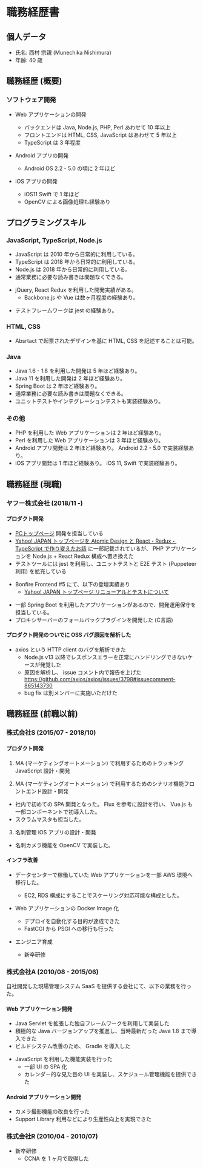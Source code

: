 # 職務経歴書

## 個人データ

- 氏名: 西村 宗親 (Munechika Nishimura)
- 年齢: 40 歳

## 職務経歴 (概要)

### ソフトウェア開発

+ Web アプリケーションの開発
  - バックエンドは Java, Node.js, PHP, Perl あわせて 10 年以上
  - フロントエンドは HTML, CSS, JavaScript はあわせて 5 年以上
  - TypeScript は 3 年程度

+ Android アプリの開発
  - Android OS 2.2 - 5.0 の頃に 2 年ほど

+ iOS アプリの開発
  - iOS11 Swift で 1 年ほど
  - OpenCV による画像処理も経験あり

## プログラミングスキル

### JavaScript, TypeScript, Node.js

- JavaScript は 2010 年から日常的に利用している。
- TypeScript は 2018 年から日常的に利用している。
- Node.js は 2018 年から日常的に利用している。
- 通常業務に必要な読み書きは問題なくできる。
+ jQuery, React Redux を利用した開発実績がある。
  - Backbone.js や Vue は数ヶ月程度の経験あり。
- テストフレームワークは jest の経験あり。

### HTML, CSS

- Absrtact で起票されたデザインを基に HTML, CSS を記述することは可能。 

### Java

- Java 1.6 - 1.8 を利用した開発は 5 年ほど経験あり。
- Java 11 を利用した開発は 2 年ほど経験あり。
- Spring Boot は 2 年ほど経験あり。
- 通常業務に必要な読み書きは問題なくできる。
- ユニットテストやインテグレーションテストも実装経験あり。

### その他

- PHP を利用した Web アプリケーションは 2 年ほど経験あり。
- Perl を利用した Web アプリケーションは 3 年ほど経験あり。
- Android アプリ開発は 2 年ほど経験あり。 Android 2.2 - 5.0 で実装経験あり。
- iOS アプリ開発は 1 年ほど経験あり。 iOS 11, Swift で実装経験あり。

## 職務経歴 (現職)

### ヤフー株式会社 (2018/11 -)

#### プロダクト開発

- [PCトップページ](https://www.yahoo.co.jp/) 開発を担当している
- [Yahoo! JAPAN トップページを Atomic Design と React・Redux・TypeScript で作り変えたお話](https://techblog.yahoo.co.jp/entry/20191203785540/) に一部記載されているが、 PHP アプリケーションを Node.js + React Redux 構成へ置き換えた
- テストツールには jest を利用し、ユニットテストと E2E テスト (Puppeteer利用) を拡充している
+ Bonfire Frontend #5 にて、以下の登壇実績あり
  - [Yahoo! JAPAN トップページ リニューアルとテストについて](https://www.slideshare.net/techblogyahoo/yahoo-japan-yjbonfire)
- 一部 Spring Boot を利用したアプリケーションがあるので、開発運用保守を担当している。
- プロキシサーバーのフォールバックプラグインを開発した (C言語)

#### プロダクト開発のついでに OSS バグ原因を解析した

+ axios という HTTP client のバグを解析できた
  - Node.js v13 以降でレスポンスエラーを正常にハンドリングできないケースが発覚した
  - 原因を解析し、 issue コメント内で報告を上げた https://github.com/axios/axios/issues/3798#issuecomment-865143730
  - bug fix は別メンバーに実施いただけた

## 職務経歴 (前職以前)

### 株式会社S (2015/07 - 2018/10)

#### プロダクト開発

1. MA (マーケティングオートメーション) で利用するためのトラッキング JavaScript 設計・開発

2. MA (マーケティングオートメーション) で利用するためのシナリオ機能フロントエンド設計・開発
  - 社内で初めての SPA 開発となった。 Flux を参考に設計を行い、 Vue.js も一部コンポーネントで初導入した。
  - スクラムマスタも担当した。

3. 名刺管理 iOS アプリの設計・開発
  - 名刺カメラ機能を OpenCV で実装した。

#### インフラ改善

+ データセンターで稼働していた Web アプリケーションを一部 AWS 環境へ移行した。
  - EC2, RDS 構成にすることでスケーリング対応可能な構成とした。

+ Web アプリケーションの Docker Image 化
  - デプロイを自動化する目的が達成できた
  - FastCGI から PSGI への移行も行った

+ エンジニア育成
  - 新卒研修

### 株式会社A (2010/08 - 2015/06)

自社開発した現場管理システム SaaS を提供する会社にて、以下の業務を行った。

#### Web アプリケーション開発

- Java Servlet を拡張した独自フレームワークを利用して実装した
- 積極的な Java バージョンアップを推進し、当時最新だった Java 1.8 まで導入できた
- ビルドシステム改善のため、 Gradle を導入した
+ JavaScript を利用した機能実装を行った
  - 一部 UI の SPA 化
  - カレンダー的な見た目の UI を実装し、スケジュール管理機能を提供できた

#### Android アプリケーション開発

- カメラ撮影機能の改良を行った
- Support Library 利用などにより生産性向上を実現できた

### 株式会社R (2010/04 - 2010/07)

+ 新卒研修
  - CCNA を 1 ヶ月で取得した
